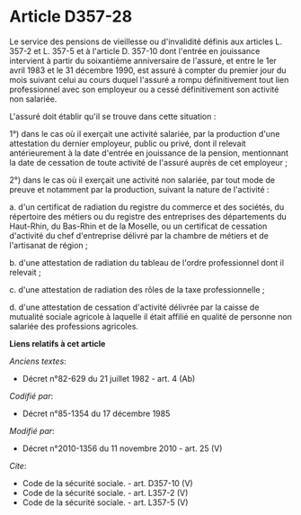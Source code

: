 # Article D357-28

Le service des pensions de vieillesse ou d'invalidité définis aux articles L. 357-2 et L. 357-5 et à l'article D. 357-10 dont
l'entrée en jouissance intervient à partir du soixantième anniversaire de l'assuré, et entre le 1er avril 1983 et le 31
décembre 1990, est assuré à compter du premier jour du mois suivant celui au cours duquel l'assuré a rompu définitivement
tout lien professionnel avec son employeur ou a cessé définitivement son activité non salariée. 

L'assuré doit établir qu'il se trouve dans cette situation : 

1°) dans le cas où il exerçait une activité salariée, par la production d'une attestation du dernier employeur, public ou
privé, dont il relevait antérieurement à la date d'entrée en jouissance de la pension, mentionnant la date de cessation de
toute activité de l'assuré auprès de cet employeur ; 

2°) dans le cas où il exerçait une activité non salariée, par tout mode de preuve et notamment par la production, suivant la
nature de l'activité : 

a. d'un certificat de radiation du registre du commerce et des sociétés, du répertoire des métiers ou du registre des
entreprises des départements du Haut-Rhin, du Bas-Rhin et de la Moselle, ou un certificat de cessation d'activité du chef
d'entreprise délivré par la chambre de métiers et de l'artisanat de région ; 

b. d'une attestation de radiation du tableau de l'ordre professionnel dont il relevait ; 

c. d'une attestation de radiation des rôles de la taxe professionnelle ; 

d. d'une attestation de cessation d'activité délivrée par la caisse de mutualité sociale agricole à laquelle il était affilié
en qualité de personne non salariée des professions agricoles.

**Liens relatifs à cet article**

_Anciens textes_:

  - Décret n°82-629 du 21 juillet 1982 - art. 4 (Ab)

_Codifié par_:

  - Décret n°85-1354 du 17 décembre 1985

_Modifié par_:

  - Décret n°2010-1356 du 11 novembre 2010 - art. 25 (V)

_Cite_:

  - Code de la sécurité sociale. - art. D357-10 (V)
  - Code de la sécurité sociale. - art. L357-2 (V)
  - Code de la sécurité sociale. - art. L357-5 (V)
